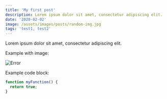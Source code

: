 ```yaml
---
title: 'My first post'
description: Lorem ipsum dolor sit amet, consectetur adipiscing elit.
date: '2020-02-02'
image: /assets/images/posts/random-img.jpg
tags: 'test1, test2'
---
```


Lorem ipsum dolor sit amet, consectetur adipiscing elit.

Example with image:

![Error](@@baseUrl@@/assets/images/posts/error.png)

Example code block:

```js
function myFunction() {
  return true;
}
```
